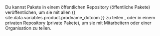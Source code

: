Du kannst Pakete in einem öffentlichen Repository (öffentliche Pakete) veröffentlichen, um sie mit allen {{ site.data.variables.product.prodname_dotcom }} zu teilen , oder in einem privaten Repository (private Pakete), um sie mit Mitarbeitern oder einer Organisation zu teilen.
